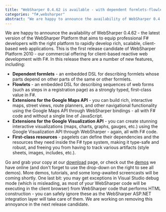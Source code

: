 ```yaml
---
title: "WebSharper 0.4.62 is available - with dependent formlets-flowlets-third-party extensions-and more!"
categories: "f#,websharper"
abstract: "We are happy to announce the availability of WebSharper 0.4.62 - the latest version of the WebSharper Platform that aims to equip professional F# developers with the right platform to rapidly develop rich, scalable, client-based web applications.  This is the first release candidate of WebSharper Platform 2010 - our commercial offering for client-based reactive web development with F#. In this release there are a number of new features, including: ..."
---
```

We are happy to announce the availability of WebSharper 0.4.62 - the latest version of the WebSharper Platform that aims to equip professional F# developers with the right platform to rapidly develop rich, scalable, client-based web applications. This is the first release candidate of WebSharper Platform 2010 - our commercial offering for client-based reactive web development with F#. In this release there are a number of new features, including:


 * **Dependent formlets** - an embedded DSL for describing formlets whose parts depend on other parts of the same or other formlets.
 * **Flowlets** - an embedded DSL for describing sequences of web forms (such as steps in a registration page) as a strongly typed, first-class value in F#.
 * **Extensions for the Google Maps API** - you can build rich, interactive maps, street views, route planners, and other navigational functionality using the Google Maps API through WebSharper bindings - all with F# code and without a single line of JavaScript.
 * **Extensions for the Google Visualization API** - you can create stunning interactive visualizations (maps, charts, graphs, gauges, etc.) using the Google Visualization API through WebSharper - again, all with F# code.
 * **First-class resources** - pagelets can define their dependencies and the resources they need inside the F# type system, making it type-safe and robust, and freeing you from having to track various artifacts (style sheets, images, includes, etc.).



Go and grab your copy at our [download](http://www.intellifactory.com/products/wsp/Download.aspx) page, or check out the [demos](http://www.intellifactory.com/products/wsp/Tutorial.aspx) we have online (and don't forget to use the drop-down on the right to see all demos). More demos, tutorials, and some long-awaited screencasts will be coming shortly.
One last bit: you may get exceptions in Visual Studio debug mode (which is misleading, as most of your WebSharper code will be executing in the client browser) from WebSharper code that performs HTML construction - you can safely ignore these as the WebSharper ASP.NET integration layer will take care of them. We are working on removing this annoyance in the next release candidate.